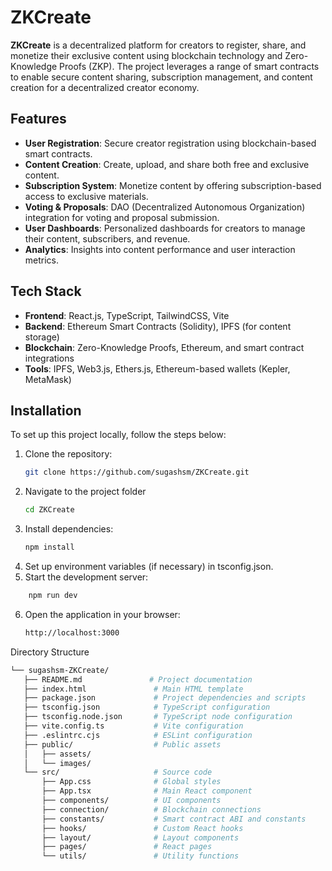 
# ZKCreate

**ZKCreate** is a decentralized platform for creators to register, share, and monetize their exclusive content using blockchain technology and Zero-Knowledge Proofs (ZKP). The project leverages a range of smart contracts to enable secure content sharing, subscription management, and content creation for a decentralized creator economy.

## Features

- **User Registration**: Secure creator registration using blockchain-based smart contracts.
- **Content Creation**: Create, upload, and share both free and exclusive content.
- **Subscription System**: Monetize content by offering subscription-based access to exclusive materials.
- **Voting & Proposals**: DAO (Decentralized Autonomous Organization) integration for voting and proposal submission.
- **User Dashboards**: Personalized dashboards for creators to manage their content, subscribers, and revenue.
- **Analytics**: Insights into content performance and user interaction metrics.

## Tech Stack

- **Frontend**: React.js, TypeScript, TailwindCSS, Vite
- **Backend**: Ethereum Smart Contracts (Solidity), IPFS (for content storage)
- **Blockchain**: Zero-Knowledge Proofs, Ethereum, and smart contract integrations
- **Tools**: IPFS, Web3.js, Ethers.js, Ethereum-based wallets (Kepler, MetaMask)

## Installation

To set up this project locally, follow the steps below:

1. Clone the repository:
   ```bash
   git clone https://github.com/sugashsm/ZKCreate.git
2. Navigate to the project folder
   ```bash
   cd ZKCreate
3. Install dependencies:
   ```bash
   npm install
4. Set up environment variables (if necessary) in  tsconfig.json.
5. Start the development server:
```bash
    npm run dev
```
6. Open the application in your browser:
   ```bash
   http://localhost:3000

 Directory Structure
 ```bash
└── sugashsm-ZKCreate/
    ├── README.md               # Project documentation
    ├── index.html               # Main HTML template
    ├── package.json             # Project dependencies and scripts
    ├── tsconfig.json            # TypeScript configuration
    ├── tsconfig.node.json       # TypeScript node configuration
    ├── vite.config.ts           # Vite configuration
    ├── .eslintrc.cjs            # ESLint configuration
    ├── public/                  # Public assets
    │   ├── assets/
    │   └── images/
    └── src/                     # Source code
        ├── App.css              # Global styles
        ├── App.tsx              # Main React component
        ├── components/          # UI components
        ├── connection/          # Blockchain connections
        ├── constants/           # Smart contract ABI and constants
        ├── hooks/               # Custom React hooks
        ├── layout/              # Layout components
        ├── pages/               # React pages
        └── utils/               # Utility functions
```

